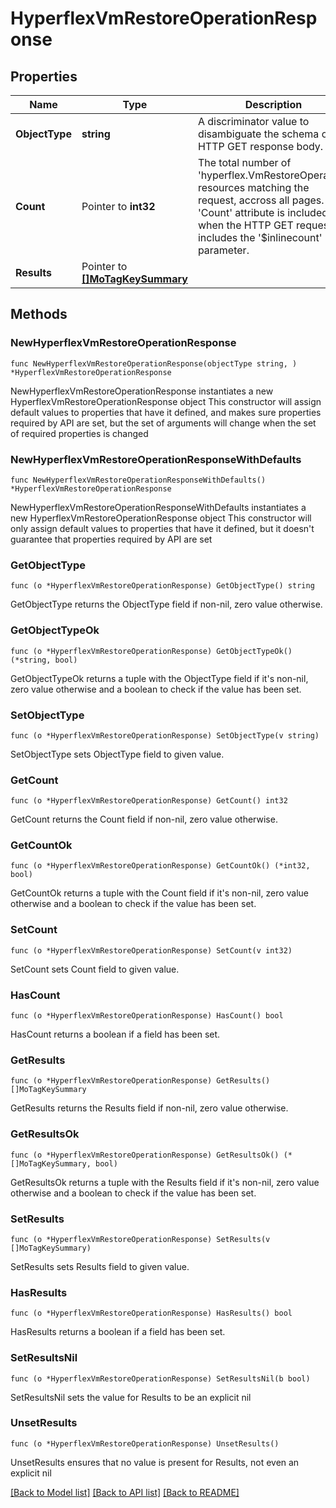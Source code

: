 # HyperflexVmRestoreOperationResponse

## Properties

Name | Type | Description | Notes
------------ | ------------- | ------------- | -------------
**ObjectType** | **string** | A discriminator value to disambiguate the schema of a HTTP GET response body. | 
**Count** | Pointer to **int32** | The total number of &#39;hyperflex.VmRestoreOperation&#39; resources matching the request, accross all pages. The &#39;Count&#39; attribute is included when the HTTP GET request includes the &#39;$inlinecount&#39; parameter. | [optional] 
**Results** | Pointer to [**[]MoTagKeySummary**](MoTagKeySummary.md) |  | [optional] 

## Methods

### NewHyperflexVmRestoreOperationResponse

`func NewHyperflexVmRestoreOperationResponse(objectType string, ) *HyperflexVmRestoreOperationResponse`

NewHyperflexVmRestoreOperationResponse instantiates a new HyperflexVmRestoreOperationResponse object
This constructor will assign default values to properties that have it defined,
and makes sure properties required by API are set, but the set of arguments
will change when the set of required properties is changed

### NewHyperflexVmRestoreOperationResponseWithDefaults

`func NewHyperflexVmRestoreOperationResponseWithDefaults() *HyperflexVmRestoreOperationResponse`

NewHyperflexVmRestoreOperationResponseWithDefaults instantiates a new HyperflexVmRestoreOperationResponse object
This constructor will only assign default values to properties that have it defined,
but it doesn't guarantee that properties required by API are set

### GetObjectType

`func (o *HyperflexVmRestoreOperationResponse) GetObjectType() string`

GetObjectType returns the ObjectType field if non-nil, zero value otherwise.

### GetObjectTypeOk

`func (o *HyperflexVmRestoreOperationResponse) GetObjectTypeOk() (*string, bool)`

GetObjectTypeOk returns a tuple with the ObjectType field if it's non-nil, zero value otherwise
and a boolean to check if the value has been set.

### SetObjectType

`func (o *HyperflexVmRestoreOperationResponse) SetObjectType(v string)`

SetObjectType sets ObjectType field to given value.


### GetCount

`func (o *HyperflexVmRestoreOperationResponse) GetCount() int32`

GetCount returns the Count field if non-nil, zero value otherwise.

### GetCountOk

`func (o *HyperflexVmRestoreOperationResponse) GetCountOk() (*int32, bool)`

GetCountOk returns a tuple with the Count field if it's non-nil, zero value otherwise
and a boolean to check if the value has been set.

### SetCount

`func (o *HyperflexVmRestoreOperationResponse) SetCount(v int32)`

SetCount sets Count field to given value.

### HasCount

`func (o *HyperflexVmRestoreOperationResponse) HasCount() bool`

HasCount returns a boolean if a field has been set.

### GetResults

`func (o *HyperflexVmRestoreOperationResponse) GetResults() []MoTagKeySummary`

GetResults returns the Results field if non-nil, zero value otherwise.

### GetResultsOk

`func (o *HyperflexVmRestoreOperationResponse) GetResultsOk() (*[]MoTagKeySummary, bool)`

GetResultsOk returns a tuple with the Results field if it's non-nil, zero value otherwise
and a boolean to check if the value has been set.

### SetResults

`func (o *HyperflexVmRestoreOperationResponse) SetResults(v []MoTagKeySummary)`

SetResults sets Results field to given value.

### HasResults

`func (o *HyperflexVmRestoreOperationResponse) HasResults() bool`

HasResults returns a boolean if a field has been set.

### SetResultsNil

`func (o *HyperflexVmRestoreOperationResponse) SetResultsNil(b bool)`

 SetResultsNil sets the value for Results to be an explicit nil

### UnsetResults
`func (o *HyperflexVmRestoreOperationResponse) UnsetResults()`

UnsetResults ensures that no value is present for Results, not even an explicit nil

[[Back to Model list]](../README.md#documentation-for-models) [[Back to API list]](../README.md#documentation-for-api-endpoints) [[Back to README]](../README.md)


